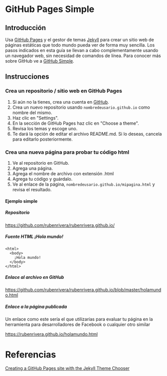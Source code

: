 # GitHub Pages Simple

## Introducción

Usa [GitHub Pages][1] y el gestor de temas [Jekyll][2] para crear un sitio web de páginas estáticas que todo mundo pueda ver de forma muy sencilla. Los pasos indicados en esta guía se llevan a cabo complementamente usando un navegador web, sin necesidad de comandos de línea. Para conocer más sobre GitHub ve a [GitHub Simple][3].

## Instrucciones

### Crea un repositorio / sitio web en GitHub Pages

1. Si aún no la tienes, crea una cuenta en [GitHub][4].
2. Crea un nuevo repositorio usando `nombredeusario.github.io` como nombre del mismo.
3. Haz clic en "Settings".
4. En la sección de GitHub Pages haz clic en "Choose a theme".
5. Revisa los temas y escoge uno.
6. Te dará la opción de editar el archivo README.md. Si lo deseas, cancela para editarlo posteriormente.

### Crea una nueva página para probar tu código html

1. Ve al repositorio en GitHub.  
1. Agrega una página.  
1. Agrega el nombre de archivo con extensión .html  
1. Agrega tu código y guárdalo.
1. Ve al enlace de la página, `nombredeusario.github.io/mipagina.html` y revisa el resultado.  

#### Ejemplo simple

##### Repositorio  

https://github.com/rubenrivera/rubenrivera.github.io/

##### Fuente HTML ¡Hola mundo!

    <html>
      <body>
        ¡Hola mundo!
      </body>
    </html>

##### Enlace al archivo en GitHub

https://github.com/rubenrivera/rubenrivera.github.io/blob/master/holamundo.html

##### Enlace a la página publicada  

Un enlace como este sería el que utilizarías para evaluar tu página en la herramienta para desarrolladores de Facebook o cualquier otro similar

https://rubenrivera.github.io/holamundo.html

# Referencias

[Creating a GitHub Pages site with the Jekyll Theme Chooser][5]


  [1]: https://pages.github.com/
  [2]: https://jekyllrb.com/
  [3]: /README.md
  [4]: http://github.com
  [5]: https://help.github.com/articles/creating-a-github-pages-site-with-the-jekyll-theme-chooser/
